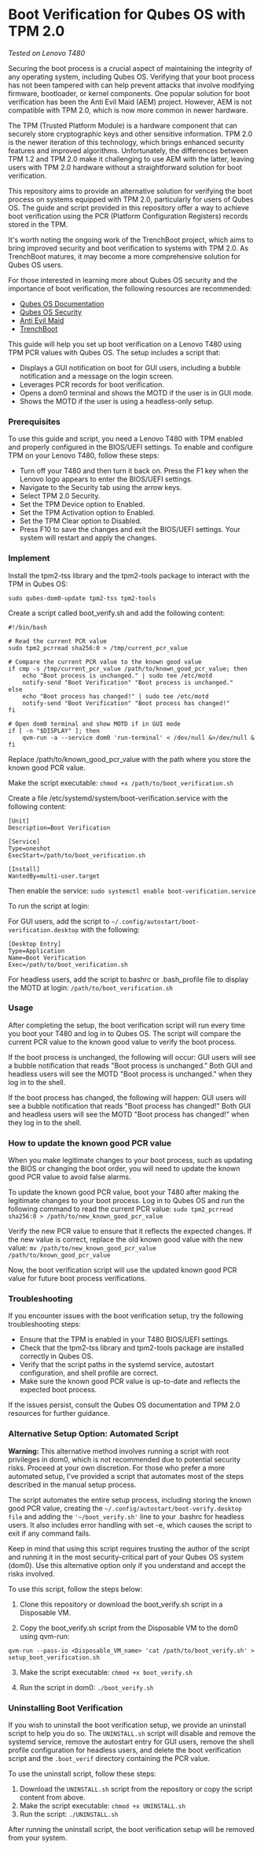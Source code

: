 # Boot Verification for Qubes OS with TPM 2.0
*Tested on Lenovo T480*

Securing the boot process is a crucial aspect of maintaining the integrity of any operating system, including Qubes OS. Verifying that your boot process has not been tampered with can help prevent attacks that involve modifying firmware, bootloader, or kernel components. One popular solution for boot verification has been the Anti Evil Maid (AEM) project. However, AEM is not compatible with TPM 2.0, which is now more common in newer hardware.

The TPM (Trusted Platform Module) is a hardware component that can securely store cryptographic keys and other sensitive information. TPM 2.0 is the newer iteration of this technology, which brings enhanced security features and improved algorithms. Unfortunately, the differences between TPM 1.2 and TPM 2.0 make it challenging to use AEM with the latter, leaving users with TPM 2.0 hardware without a straightforward solution for boot verification.

This repository aims to provide an alternative solution for verifying the boot process on systems equipped with TPM 2.0, particularly for users of Qubes OS. The guide and script provided in this repository offer a way to achieve boot verification using the PCR (Platform Configuration Registers) records stored in the TPM.

It's worth noting the ongoing work of the TrenchBoot project, which aims to bring improved security and boot verification to systems with TPM 2.0. As TrenchBoot matures, it may become a more comprehensive solution for Qubes OS users.

For those interested in learning more about Qubes OS security and the importance of boot verification, the following resources are recommended:

- [Qubes OS Documentation](https://www.qubes-os.org/doc/)
- [Qubes OS Security](https://www.qubes-os.org/security/)
- [Anti Evil Maid](https://www.qubes-os.org/doc/anti-evil-maid/)
- [TrenchBoot](https://www.qubes-os.org/news/2023/01/31/trenchboot-aem-for-qubes-os/)

This guide will help you set up boot verification on a Lenovo T480 using TPM PCR values with Qubes OS. The setup includes a script that:

- Displays a GUI notification on boot for GUI users, including a bubble notification and a message on the login screen.
- Leverages PCR records for boot verification.
- Opens a dom0 terminal and shows the MOTD if the user is in GUI mode.
- Shows the MOTD if the user is using a headless-only setup.

### Prerequisites

To use this guide and script, you need a Lenovo T480 with TPM enabled and properly configured in the BIOS/UEFI settings. To enable and configure TPM on your Lenovo T480, follow these steps:
   
- Turn off your T480 and then turn it back on. Press the F1 key when the Lenovo logo appears to enter the BIOS/UEFI settings.
- Navigate to the Security tab using the arrow keys.
- Select TPM 2.0 Security.
- Set the TPM Device option to Enabled.
- Set the TPM Activation option to Enabled.
- Set the TPM Clear option to Disabled.
- Press F10 to save the changes and exit the BIOS/UEFI settings. Your system will restart and apply the changes.

### Implement 

Install the tpm2-tss library and the tpm2-tools package to interact with the TPM in Qubes OS:
```
sudo qubes-dom0-update tpm2-tss tpm2-tools
```
Create a script called boot_verify.sh and add the following content:
```
#!/bin/bash

# Read the current PCR value
sudo tpm2_pcrread sha256:0 > /tmp/current_pcr_value

# Compare the current PCR value to the known good value
if cmp -s /tmp/current_pcr_value /path/to/known_good_pcr_value; then
    echo "Boot process is unchanged." | sudo tee /etc/motd
    notify-send "Boot Verification" "Boot process is unchanged."
else
    echo "Boot process has changed!" | sudo tee /etc/motd
    notify-send "Boot Verification" "Boot process has changed!"
fi

# Open dom0 terminal and show MOTD if in GUI mode
if [ -n "$DISPLAY" ]; then
    qvm-run -a --service dom0 'run-terminal' < /dev/null &>/dev/null &
fi
```
Replace /path/to/known_good_pcr_value with the path where you store the known good PCR value.

Make the script executable: `chmod +x /path/to/boot_verification.sh`

Create a file /etc/systemd/system/boot-verification.service with the following content:
```
[Unit]
Description=Boot Verification

[Service]
Type=oneshot
ExecStart=/path/to/boot_verification.sh

[Install]
WantedBy=multi-user.target
```
Then enable the service: `sudo systemctl enable boot-verification.service`

To run the script at login:

For GUI users, add the script to `~/.config/autostart/boot-verification.desktop` with the following:
```
[Desktop Entry]
Type=Application
Name=Boot Verification
Exec=/path/to/boot_verification.sh
```
For headless users, add the script to.bashrc or .bash_profile file to display the MOTD at login: `/path/to/boot_verification.sh`

### Usage

After completing the setup, the boot verification script will run every time you boot your T480 and log in to Qubes OS. The script will compare the current PCR value to the known good value to verify the boot process.

If the boot process is unchanged, the following will occur: GUI users will see a bubble notification that reads "Boot process is unchanged." Both GUI and headless users will see the MOTD "Boot process is unchanged." when they log in to the shell.

If the boot process has changed, the following will happen: GUI users will see a bubble notification that reads "Boot process has changed!" Both GUI and headless users will see the MOTD "Boot process has changed!" when they log in to the shell.

### How to update the known good PCR value

When you make legitimate changes to your boot process, such as updating the BIOS or changing the boot order, you will need to update the known good PCR value to avoid false alarms.

To update the known good PCR value, boot your T480 after making the legitimate changes to your boot process. Log in to Qubes OS and run the following command to read the current PCR value: `sudo tpm2_pcrread sha256:0 > /path/to/new_known_good_pcr_value`

Verify the new PCR value to ensure that it reflects the expected changes. If the new value is correct, replace the old known good value with the new value: `mv /path/to/new_known_good_pcr_value /path/to/known_good_pcr_value`

Now, the boot verification script will use the updated known good PCR value for future boot process verifications.

### Troubleshooting

If you encounter issues with the boot verification setup, try the following troubleshooting steps:

- Ensure that the TPM is enabled in your T480 BIOS/UEFI settings.
- Check that the tpm2-tss library and tpm2-tools package are installed correctly in Qubes OS.
- Verify that the script paths in the systemd service, autostart configuration, and shell profile are correct.
- Make sure the known good PCR value is up-to-date and reflects the expected boot process.

If the issues persist, consult the Qubes OS documentation and TPM 2.0 resources for further guidance.

### Alternative Setup Option: Automated Script

__Warning:__ This alternative method involves running a script with root privileges in dom0, which is not recommended due to potential security risks. Proceed at your own discretion. For those who prefer a more automated setup, I've provided a script that automates most of the steps described in the manual setup process. 

The script automates the entire setup process, including storing the known good PCR value, creating the `~/.config/autostart/boot-verify.desktop file` and adding the `'~/boot_verify.sh'` line to your .bashrc for headless users. It also includes error handling with set -e, which causes the script to exit if any command fails.

Keep in mind that using this script requires trusting the author of the script and running it in the most security-critical part of your Qubes OS system (dom0). Use this alternative option only if you understand and accept the risks involved.

To use this script, follow the steps below:

1. Clone this repository or download the boot_verify.sh script in a Disposable VM.

2. Copy the boot_verify.sh script from the Disposable VM to the dom0 using qvm-run:
```
qvm-run --pass-io <Disposable_VM_name> 'cat /path/to/boot_verify.sh' > setup_boot_verification.sh
```
3. Make the script executable: `chmod +x boot_verify.sh`

4. Run the script in dom0: `./boot_verify.sh`

###  Uninstalling Boot Verification

If you wish to uninstall the boot verification setup, we provide an uninstall script to help you do so. The `UNINSTALL.sh` script will disable and remove the systemd service, remove the autostart entry for GUI users, remove the shell profile configuration for headless users, and delete the boot verification script and the `.boot_verif` directory containing the PCR value.

To use the uninstall script, follow these steps:

1. Download the `UNINSTALL.sh` script from the repository or copy the script content from above.
2. Make the script executable: `chmod +x UNINSTALL.sh`
3. Run the script: `./UNINSTALL.sh`

After running the uninstall script, the boot verification setup will be removed from your system.

